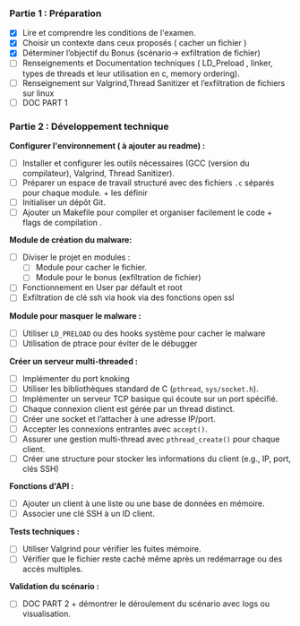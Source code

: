### **Partie 1 : Préparation**

- [x]  Lire et comprendre les conditions de l'examen.
- [x]  Choisir un contexte dans ceux proposés ( cacher un fichier )
- [x]  Déterminer l’objectif du Bonus (scénario→ exfiltration de fichier)
- [ ]  Renseignements et Documentation techniques ( LD_Preload , linker, types de threads et leur utilisation en c, memory ordering).
- [ ]  Renseignement sur Valgrind,Thread Sanitizer et l’exfiltration de fichiers sur linux
- [ ]  DOC PART 1

### **Partie 2 : Développement technique**

**Configurer l'environnement ( à ajouter au readme) :**

- [ ]  Installer et configurer les outils nécessaires (GCC (version du compilateur), Valgrind, Thread Sanitizer).
- [ ]  Préparer un espace de travail structuré avec des fichiers `.c` séparés pour chaque module. + les définir
- [ ]  Initialiser un dépôt Git.
- [ ]  Ajouter un Makefile pour compiler et organiser facilement le code + flags de compilation .

**Module de création du malware:** 

- [ ]  Diviser le projet en modules :
    - [ ]  Module pour cacher le fichier.
    - [ ]  Module pour le bonus (exfiltration de fichier)
- [ ]  Fonctionnement en User par défault et root
- [ ]  Exfiltration de clé ssh via hook via des fonctions open ssl

**Module pour masquer le malware :**

- [ ]  Utiliser `LD_PRELOAD` ou des hooks système pour cacher le malware
- [ ]  Utilisation de ptrace pour éviter de le débugger

**Créer un serveur multi-threaded :**

- [ ]  Implémenter du port knoking
- [ ]  Utiliser les bibliothèques standard de C (`pthread`, `sys/socket.h`).
- [ ]  Implémenter un serveur TCP basique qui écoute sur un port spécifié.
- [ ]  Chaque connexion client est gérée par un thread distinct.
- [ ]  Créer une socket et l’attacher à une adresse IP/port.
- [ ]  Accepter les connexions entrantes avec `accept()`.
- [ ]  Assurer une gestion multi-thread avec `pthread_create()` pour chaque client.
- [ ]  Créer une structure pour stocker les informations du client (e.g., IP, port, clés SSH)

**Fonctions d'API :**

- [ ]  Ajouter un client à une liste ou une base de données en mémoire.
- [ ]  Associer une clé SSH à un ID client.

**Tests techniques :**

- [ ]  Utiliser Valgrind pour vérifier les fuites mémoire.
- [ ]  Vérifier que le fichier reste caché même après un redémarrage ou des accès multiples.

**Validation du scénario :**

- [ ]  DOC PART 2 + démontrer le déroulement du scénario avec logs ou visualisation.